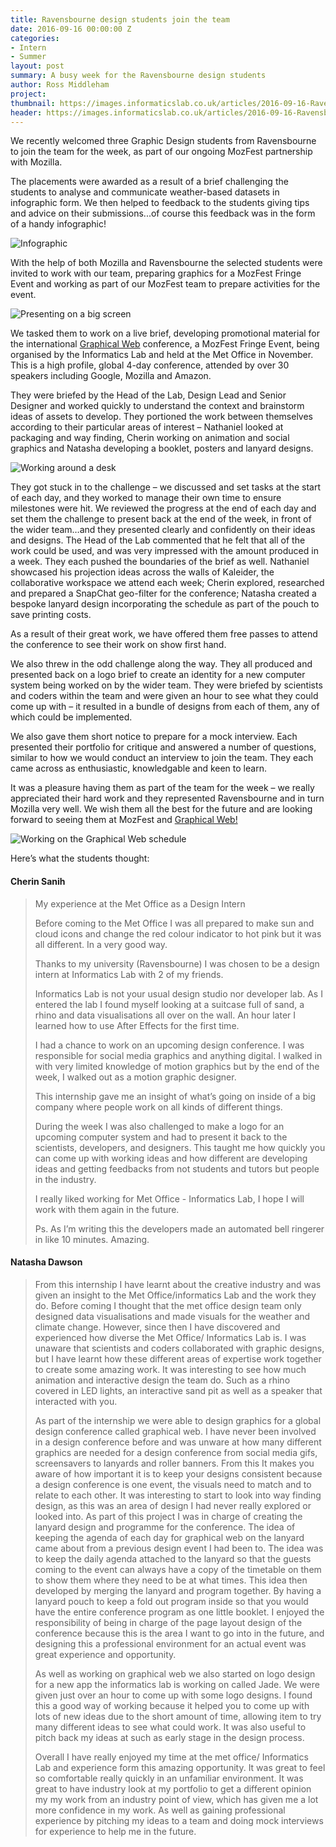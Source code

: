 ```yaml
---
title: Ravensbourne design students join the team
date: 2016-09-16 00:00:00 Z
categories:
- Intern
- Summer
layout: post
summary: A busy week for the Ravensbourne design students
author: Ross Middleham
project: 
thumbnail: https://images.informaticslab.co.uk/articles/2016-09-16-Ravensbourne-work-experience/20160909_120306.jpg
header: https://images.informaticslab.co.uk/articles/2016-09-16-Ravensbourne-work-experience/20160908_091857.jpg
---
```


We recently welcomed three Graphic Design students from Ravensbourne to join the team for the week, as part of our ongoing MozFest partnership with Mozilla.

The placements were awarded as a result of a brief challenging the students to analyse and communicate weather-based datasets in infographic form. We then helped to feedback to the students giving tips and advice on their submissions...of course this feedback was in the form of a handy infographic!

![Infographic](https://images.informaticslab.co.uk/articles/2016-09-16-Ravensbourne-work-experience/infographic_feedback.png)

With the help of both Mozilla and Ravensbourne the selected students were invited to work with our team, preparing graphics for a MozFest Fringe Event and working as part of our MozFest team to prepare activities for the event.


![Presenting on a big screen](https://images.informaticslab.co.uk/articles/2016-09-16-Ravensbourne-work-experience/20160908_092745.jpg)

We tasked them to work on a live brief, developing promotional material for the international [Graphical Web](http://2016.graphicalweb.org/) conference, a MozFest Fringe Event, being organised by the Informatics Lab and held at the Met Office in November. This is a high profile, global 4-day conference, attended by over 30 speakers including Google, Mozilla and Amazon.

They were briefed by the Head of the Lab, Design Lead and Senior Designer and worked quickly to understand the context and brainstorm ideas of assets to develop. They portioned the work between themselves according to their particular areas of interest – Nathaniel looked at packaging and way finding, Cherin working on animation and social graphics and Natasha developing a booklet, posters and lanyard designs.

![Working around a desk](https://images.informaticslab.co.uk/articles/2016-09-16-Ravensbourne-work-experience/20160909_120255.jpg)

They got stuck in to the challenge – we discussed and set tasks at the start of each day, and they worked to manage their own time to ensure milestones were hit. We reviewed the progress at the end of each day and set them the challenge to present back at the end of the week, in front of the wider team…and they presented clearly and confidently on their ideas and designs. The Head of the Lab commented that he felt that all of the work could be used, and was very impressed with the amount produced in a week. They each pushed the boundaries of the brief as well. Nathaniel showcased his projection ideas across the walls of Kaleider, the collaborative workspace we attend each week; Cherin explored, researched and prepared a SnapChat geo-filter for the conference; Natasha created a bespoke lanyard design incorporating the schedule as part of the pouch to save printing costs.

As a result of their great work, we have offered them free passes to attend the conference to see their work on show first hand.

We also threw in the odd challenge along the way. They all produced and presented back on a logo brief to create an identity for a new computer system being worked on by the wider team. They were briefed by scientists and coders within the team and were given an hour to see what they could come up with – it resulted in a bundle of designs from each of them, any of which could be implemented.

We also gave them short notice to prepare for a mock interview. Each presented their portfolio for critique and answered a number of questions, similar to how we would conduct an interview to join the team. They each came across as enthusiastic, knowledgable and keen to learn.

It was a pleasure having them as part of the team for the week – we really appreciated their hard work and they represented Ravensbourne and in turn Mozilla very well. We wish them all the best for the future and are looking forward to seeing them at MozFest and [Graphical Web!](http://2016.graphicalweb.org/)

![Working on the Graphical Web schedule](https://images.informaticslab.co.uk/articles/2016-09-16-Ravensbourne-work-experience/20160909_120322.jpg)

Here’s what the students thought:


#### Cherin Sanih

> My experience at the Met Office as a Design Intern
>
> Before coming to the Met Office I was all prepared to make sun and cloud icons and change the red colour indicator to hot pink but it was all different. In a very good way.
> 
> Thanks to my university (Ravensbourne) I was chosen to be a design intern at Informatics Lab with 2 of my friends.
> 
> Informatics Lab is not your usual design studio nor developer lab. As I entered the lab I found myself looking at a suitcase full of sand, a rhino and data visualisations all over on the wall. An hour later I learned how to use After Effects for the first time. 
> 
> I had a chance to work on an upcoming design conference. I was responsible for social media graphics and anything digital. I walked in with very limited knowledge of motion graphics but by the end of the week, I walked out as a motion graphic designer. 
> 
> This internship gave me an insight of what’s going on inside of a big company where people work on all kinds of different things. 
> 
> During the week I was also challenged to make a logo for an upcoming computer system and had to present it back to the scientists, developers, and designers. This taught me how quickly you can come up with working ideas and how different are developing ideas and getting feedbacks from not students and tutors but people in the industry. 
> 
> I really liked working for Met Office - Informatics Lab, I hope I will work with them again in the future.
> 
> Ps. As I’m writing this the developers made an automated bell ringerer in like 10 minutes. Amazing.

#### Natasha Dawson 

> From this internship I have learnt about the creative industry and was given an insight to the 
> Met Office/informatics Lab and the work they do. Before coming I thought that the met office design team only designed data visualisations and made visuals for the weather and climate change. However, since then I have discovered and experienced how diverse the Met Office/ Informatics Lab is. I was unaware that scientists and coders collaborated with graphic designs, but I have learnt how these different areas of expertise work together to create some amazing work. It was interesting to see how much animation and interactive design the team do. Such as a rhino covered in LED lights, an interactive sand pit as well as a speaker that interacted with you. 
> 
> As part of the internship we were able to design graphics for a global design conference called graphical web. I have never been involved in a design conference before and was unware at how many different graphics are needed for a design conference from social media gifs, screensavers to lanyards and roller banners.  From this It makes you aware of how important it is to keep your designs consistent because a design conference is one event, the visuals need to match and to relate to each other. It was interesting to start to look into way finding design, as this was an area of design I had never really explored or looked into. As part of this project I was in charge of creating the lanyard design and programme for the conference. The idea of keeping the agenda of each day for graphical web on the lanyard came about from a previous design event I had been to. The idea was to keep the daily agenda attached to the lanyard so that the guests coming to the event can always have a copy of the timetable on them to show them where they need to be at what times. This idea then developed by merging the lanyard and program together. By having a lanyard pouch to keep a fold out program inside so that you would have the entire conference program as one little booklet. I enjoyed the responsibility of being in charge of the page layout design of the conference because this is the area I want to go into in the future, and designing this a professional environment for an actual event was great experience and opportunity. 
> 
> As well as working on graphical web we also started on logo design for a new app the informatics lab is working on called Jade. We were given just over an hour to come up with some logo designs. I found this a good way of working because it helped you to come up with lots of new ideas due to the short amount of time, allowing item to try many different ideas to see what could work. It was also useful to pitch back my ideas at such as early stage in the design process. 
> 
> Overall I have really enjoyed my time at the met office/ Informatics Lab and experience form this amazing opportunity. It was great to feel so comfortable really quickly in an unfamiliar environment. It was great to have industry look at my portfolio to get a different opinion my my work from an industry point of view, which has given me a lot more confidence in my work. As well as gaining professional experience by pitching my ideas to a team and doing mock interviews for experience to help me in the future. 

